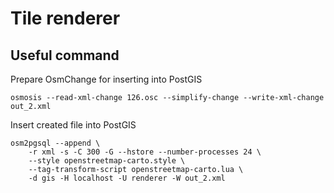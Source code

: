 # Tile renderer

## Useful command

Prepare OsmChange for inserting into PostGIS

`osmosis --read-xml-change 126.osc --simplify-change --write-xml-change out_2.xml`

Insert created file into PostGIS

````shell
osm2pgsql --append \ 
    -r xml -s -C 300 -G --hstore --number-processes 24 \
    --style openstreetmap-carto.style \ 
    --tag-transform-script openstreetmap-carto.lua \ 
    -d gis -H localhost -U renderer -W out_2.xml
````
